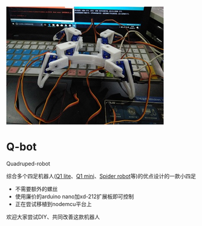 ![](media/Q-bot.jpg)

# Q-bot
Quadruped-robot

综合多个四足机器人([Q1 lite](https://www.thingiverse.com/thing:2732957)、[Q1 mini](https://www.thingiverse.com/thing:2311678)、[Spider robot](https://www.thingiverse.com/thing:1009659)等)的优点设计的一款小四足

- 不需要额外的螺丝
- 使用廉价的arduino nano加xd-212扩展板即可控制
- 正在尝试移植到nodemcu平台上

欢迎大家尝试DIY、共同改善这款机器人
